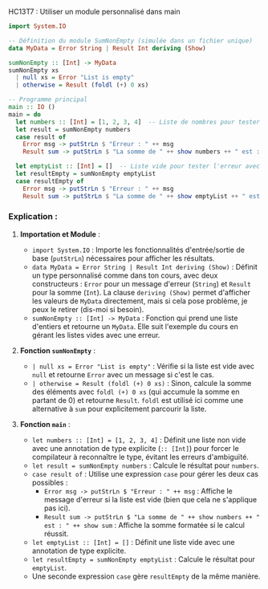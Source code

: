 HC13T7 : Utiliser un module personnalisé dans main

```haskell
import System.IO

-- Définition du module SumNonEmpty (simulée dans un fichier unique)
data MyData = Error String | Result Int deriving (Show)

sumNonEmpty :: [Int] -> MyData
sumNonEmpty xs
  | null xs = Error "List is empty"
  | otherwise = Result (foldl (+) 0 xs)

-- Programme principal
main :: IO ()
main = do
  let numbers :: [Int] = [1, 2, 3, 4]  -- Liste de nombres pour tester avec type explicite
  let result = sumNonEmpty numbers
  case result of
    Error msg -> putStrLn $ "Erreur : " ++ msg
    Result sum -> putStrLn $ "La somme de " ++ show numbers ++ " est : " ++ show sum

  let emptyList :: [Int] = []  -- Liste vide pour tester l'erreur avec type explicite
  let resultEmpty = sumNonEmpty emptyList
  case resultEmpty of
    Error msg -> putStrLn $ "Erreur : " ++ msg
    Result sum -> putStrLn $ "La somme de " ++ show emptyList ++ " est : " ++ show sum
```

### Explication :

1. **Importation et Module** :
   - `import System.IO` : Importe les fonctionnalités d'entrée/sortie de base (`putStrLn`) nécessaires pour afficher les résultats.
   - `data MyData = Error String | Result Int deriving (Show)` : Définit un type personnalisé comme dans ton cours, avec deux constructeurs : `Error` pour un message d'erreur (`String`) et `Result` pour la somme (`Int`). La clause `deriving (Show)` permet d'afficher les valeurs de `MyData` directement, mais si cela pose problème, je peux le retirer (dis-moi si besoin).
   - `sumNonEmpty :: [Int] -> MyData` : Fonction qui prend une liste d'entiers et retourne un `MyData`. Elle suit l'exemple du cours en gérant les listes vides avec une erreur.

2. **Fonction `sumNonEmpty`** :
   - `| null xs = Error "List is empty"` : Vérifie si la liste est vide avec `null` et retourne `Error` avec un message si c'est le cas.
   - `| otherwise = Result (foldl (+) 0 xs)` : Sinon, calcule la somme des éléments avec `foldl (+) 0 xs` (qui accumule la somme en partant de 0) et retourne `Result`. `foldl` est utilisé ici comme une alternative à `sum` pour explicitement parcourir la liste.

3. **Fonction `main`** :
   - `let numbers :: [Int] = [1, 2, 3, 4]` : Définit une liste non vide avec une annotation de type explicite (`:: [Int]`) pour forcer le compilateur à reconnaître le type, évitant les erreurs d'ambiguïté.
   - `let result = sumNonEmpty numbers` : Calcule le résultat pour `numbers`.
   - `case result of` : Utilise une expression `case` pour gérer les deux cas possibles :
     - `Error msg -> putStrLn $ "Erreur : " ++ msg` : Affiche le message d'erreur si la liste est vide (bien que cela ne s'applique pas ici).
     - `Result sum -> putStrLn $ "La somme de " ++ show numbers ++ " est : " ++ show sum` : Affiche la somme formatée si le calcul réussit.
   - `let emptyList :: [Int] = []` : Définit une liste vide avec une annotation de type explicite.
   - `let resultEmpty = sumNonEmpty emptyList` : Calcule le résultat pour `emptyList`.
   - Une seconde expression `case` gère `resultEmpty` de la même manière.

  
